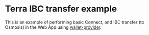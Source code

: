# Terra IBC transfer example

This is an example of performing basic Connect, and IBC transfer (to Osmosis) in the Web App using [wallet-provider](https://www.npmjs.com/package/@terra-money/wallet-provider).